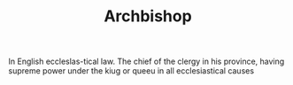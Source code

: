 ---
title: Archbishop
letter: A
permalink: "/definitions/archbishop.html"
body: In English eccleslas-tical law. The chief of the clergy in his province, having
  supreme power under the kiug or queeu in all ecclesiastical causes
published_at: '2018-07-07'
source: Black's Law Dictionary
layout: post
---